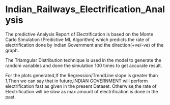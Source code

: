 # Indian_Railways_Electrification_Analysis
The predictive Analysis Report of Electrification is based on the Monte Carlo Simulation (Predictive ML Algorithm) which predicts the rate of electrification done by Indian Government and the direction(+ve/-ve)
of the graph.

The Triamgular Distribution technique is used in the model to generate the random variables and done the simulation 100 times to get accurate result.

For the plots generated,If the Regression/TrendLine slope is greater than 1,Then we can say that in future,INDIAN GOVERNMENT will perform electrification fast as given in the present Dataset.
Otherwise,the rate of Electrification will be slow as max amount of electrification is done in the past.
